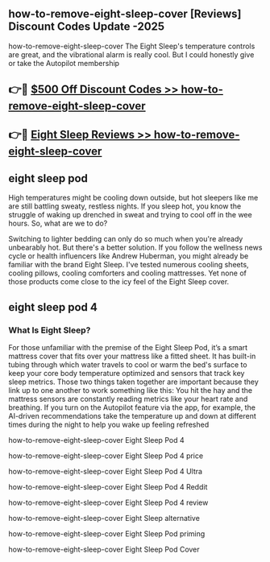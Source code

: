 ## how-to-remove-eight-sleep-cover [Reviews​] Discount Codes Update -2025

how-to-remove-eight-sleep-cover The Eight Sleep's temperature controls are great, and the vibrational alarm is really cool. But I could honestly give or take the Autopilot membership

## 👉🔴 [$500 Off Discount Codes >> how-to-remove-eight-sleep-cover](http://download.freeplayer.one?title=how-to-remove-eight-sleep-cover&ref=18-ES)

## 👉🔴 [Eight Sleep Reviews >> how-to-remove-eight-sleep-cover](http://download.freeplayer.one?title=how-to-remove-eight-sleep-cover&ref=18-ES)

## eight sleep pod

High temperatures might be cooling down outside, but hot sleepers like me are still battling sweaty, restless nights. If you sleep hot, you know the struggle of waking up drenched in sweat and trying to cool off in the wee hours. So, what are we to do?

Switching to lighter bedding can only do so much when you're already unbearably hot. But there's a better solution. If you follow the wellness news cycle or health influencers like Andrew Huberman, you might already be familiar with the brand Eight Sleep. I've tested numerous cooling sheets, cooling pillows, cooling comforters and cooling mattresses. Yet none of those products come close to the icy feel of the Eight Sleep cover.

## eight sleep pod 4

### What Is Eight Sleep?

For those unfamiliar with the premise of the Eight Sleep Pod, it’s a smart mattress cover that fits over your mattress like a fitted sheet. It has built-in tubing through which water travels to cool or warm the bed's surface to keep your core body temperature optimized and sensors that track key sleep metrics. Those two things taken together are important because they link up to one another to work something like this: You hit the hay and the mattress sensors are constantly reading metrics like your heart rate and breathing. If you turn on the Autopilot feature via the app, for example, the AI-driven recommendations take the temperature up and down at different times during the night to help you wake up feeling refreshed

how-to-remove-eight-sleep-cover Eight Sleep Pod 4

how-to-remove-eight-sleep-cover Eight Sleep Pod 4 price

how-to-remove-eight-sleep-cover Eight Sleep Pod 4 Ultra

how-to-remove-eight-sleep-cover Eight Sleep Pod 4 Reddit

how-to-remove-eight-sleep-cover Eight Sleep Pod 4 review

how-to-remove-eight-sleep-cover Eight Sleep alternative

how-to-remove-eight-sleep-cover Eight Sleep Pod priming

how-to-remove-eight-sleep-cover Eight Sleep Pod Cover